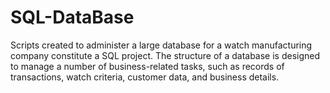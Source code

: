 # SQL-DataBase
Scripts created to administer a large database for a watch manufacturing company constitute a SQL project. The structure of a database is designed to manage a number of business-related tasks, such as records of transactions, watch criteria, customer data, and business details.

